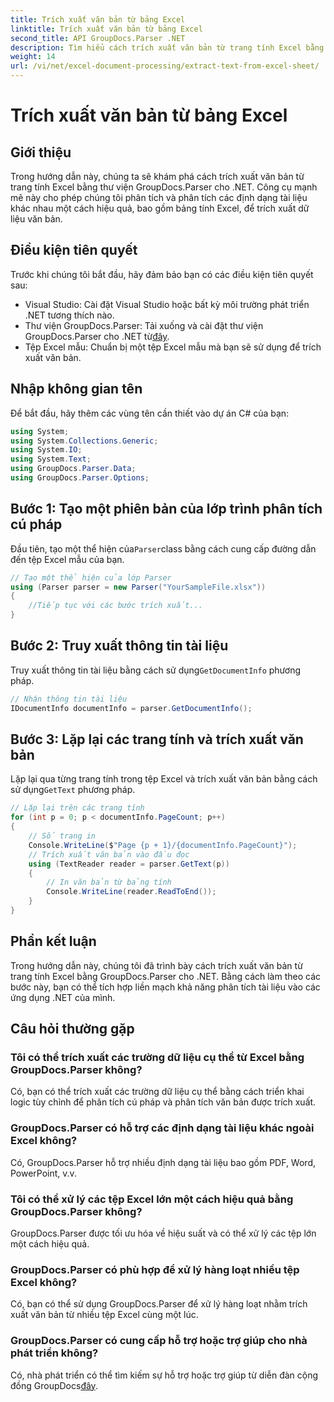 ```yaml
---
title: Trích xuất văn bản từ bảng Excel
linktitle: Trích xuất văn bản từ bảng Excel
second_title: API GroupDocs.Parser .NET
description: Tìm hiểu cách trích xuất văn bản từ trang tính Excel bằng GroupDocs.Parser cho .NET. Các bước đơn giản để trích xuất văn bản hiệu quả.
weight: 14
url: /vi/net/excel-document-processing/extract-text-from-excel-sheet/
---
```


# Trích xuất văn bản từ bảng Excel

## Giới thiệu
Trong hướng dẫn này, chúng ta sẽ khám phá cách trích xuất văn bản từ trang tính Excel bằng thư viện GroupDocs.Parser cho .NET. Công cụ mạnh mẽ này cho phép chúng tôi phân tích và phân tích các định dạng tài liệu khác nhau một cách hiệu quả, bao gồm bảng tính Excel, để trích xuất dữ liệu văn bản.
## Điều kiện tiên quyết
Trước khi chúng tôi bắt đầu, hãy đảm bảo bạn có các điều kiện tiên quyết sau:
- Visual Studio: Cài đặt Visual Studio hoặc bất kỳ môi trường phát triển .NET tương thích nào.
-  Thư viện GroupDocs.Parser: Tải xuống và cài đặt thư viện GroupDocs.Parser cho .NET từ[đây](https://releases.groupdocs.com/parser/net/).
- Tệp Excel mẫu: Chuẩn bị một tệp Excel mẫu mà bạn sẽ sử dụng để trích xuất văn bản.

## Nhập không gian tên
Để bắt đầu, hãy thêm các vùng tên cần thiết vào dự án C# của bạn:
```csharp
using System;
using System.Collections.Generic;
using System.IO;
using System.Text;
using GroupDocs.Parser.Data;
using GroupDocs.Parser.Options;
```
## Bước 1: Tạo một phiên bản của lớp trình phân tích cú pháp
 Đầu tiên, tạo một thể hiện của`Parser`class bằng cách cung cấp đường dẫn đến tệp Excel mẫu của bạn.
```csharp
// Tạo một thể hiện của lớp Parser
using (Parser parser = new Parser("YourSampleFile.xlsx"))
{
    //Tiếp tục với các bước trích xuất...
}
```
## Bước 2: Truy xuất thông tin tài liệu
 Truy xuất thông tin tài liệu bằng cách sử dụng`GetDocumentInfo` phương pháp.
```csharp
// Nhận thông tin tài liệu
IDocumentInfo documentInfo = parser.GetDocumentInfo();
```
## Bước 3: Lặp lại các trang tính và trích xuất văn bản
 Lặp lại qua từng trang tính trong tệp Excel và trích xuất văn bản bằng cách sử dụng`GetText` phương pháp.
```csharp
// Lặp lại trên các trang tính
for (int p = 0; p < documentInfo.PageCount; p++)
{
    // Số trang in
    Console.WriteLine($"Page {p + 1}/{documentInfo.PageCount}");
    // Trích xuất văn bản vào đầu đọc
    using (TextReader reader = parser.GetText(p))
    {
        // In văn bản từ bảng tính
        Console.WriteLine(reader.ReadToEnd());
    }
}
```

## Phần kết luận
Trong hướng dẫn này, chúng tôi đã trình bày cách trích xuất văn bản từ trang tính Excel bằng GroupDocs.Parser cho .NET. Bằng cách làm theo các bước này, bạn có thể tích hợp liền mạch khả năng phân tích tài liệu vào các ứng dụng .NET của mình.

## Câu hỏi thường gặp
### Tôi có thể trích xuất các trường dữ liệu cụ thể từ Excel bằng GroupDocs.Parser không?
Có, bạn có thể trích xuất các trường dữ liệu cụ thể bằng cách triển khai logic tùy chỉnh để phân tích cú pháp và phân tích văn bản được trích xuất.
### GroupDocs.Parser có hỗ trợ các định dạng tài liệu khác ngoài Excel không?
Có, GroupDocs.Parser hỗ trợ nhiều định dạng tài liệu bao gồm PDF, Word, PowerPoint, v.v.
### Tôi có thể xử lý các tệp Excel lớn một cách hiệu quả bằng GroupDocs.Parser không?
GroupDocs.Parser được tối ưu hóa về hiệu suất và có thể xử lý các tệp lớn một cách hiệu quả.
### GroupDocs.Parser có phù hợp để xử lý hàng loạt nhiều tệp Excel không?
Có, bạn có thể sử dụng GroupDocs.Parser để xử lý hàng loạt nhằm trích xuất văn bản từ nhiều tệp Excel cùng một lúc.
### GroupDocs.Parser có cung cấp hỗ trợ hoặc trợ giúp cho nhà phát triển không?
 Có, nhà phát triển có thể tìm kiếm sự hỗ trợ hoặc trợ giúp từ diễn đàn cộng đồng GroupDocs[đây](https://forum.groupdocs.com/c/parser/17).